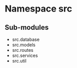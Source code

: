 Namespace src
=============

Sub-modules
-----------
* src.database
* src.models
* src.routes
* src.services
* src.util